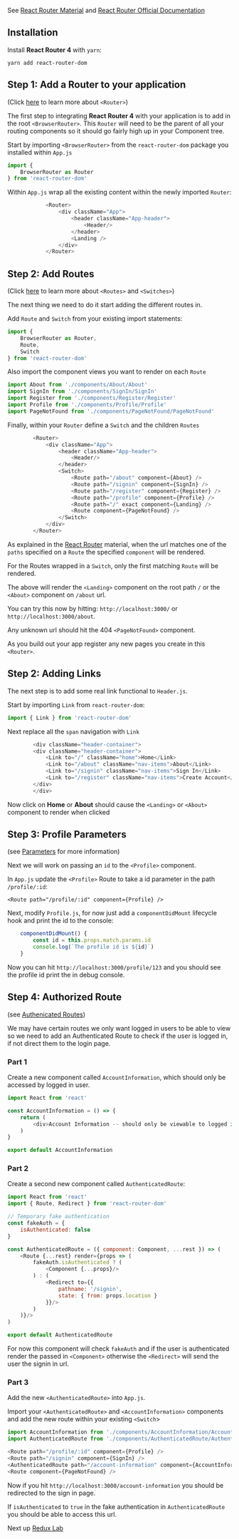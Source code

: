 See [React Router Material](../../material/4_routing/readme.md) and [React Router Official Documentation](https://reacttraining.com/react-router/)

## Installation

Install **React Router 4** with `yarn`:

`yarn add react-router-dom`


## Step 1: Add a Router to your application

(Click [here](../../material/4_routing/readme.md) to learn more about `<Router>`)

The first step to integrating **React Router 4** with your application is to add in the root `<BrowserRouter>`.
This `Router` will need to be the parent of all your routing components so it should go fairly high up in your Component tree.

Start by importing `<BrowserRouter>` from the `react-router-dom` package you installed within `App.js`

```javascript 1.8
import {
    BrowserRouter as Router
} from 'react-router-dom'
```

Within `App.js` wrap all the existing content within the newly imported `Router`:



```javascript 1.8
            <Router>
                <div className="App">
                    <header className="App-header">
                        <Header/>
                    </header>
                    <Landing />
                </div>
            </Router>
```

## Step 2: Add Routes

(Click [here](../../material/4_routing/1_react_router_basics/readme.md) to learn more about `<Routes>` and `<Switches>`)

The next thing we need to do it start adding the different routes in.

Add `Route` and `Switch` from your existing import statements:

```javascript 1.8
import {
    BrowserRouter as Router,
    Route,
    Switch
} from 'react-router-dom'
```

Also import the component views you want to render on each `Route`

```javascript 1.8
import About from './components/About/About'
import SignIn from './components/SignIn/SignIn'
import Register from './components/Register/Register'
import Profile from './components/Profile/Profile'
import PageNotFound from './components/PageNotFound/PageNotFound'
```


Finally, within your `Router` define a `Switch` and the children `Routes`

```javascript 1.8
        <Router>
            <div className="App">
                <header className="App-header">
                    <Header/>
                </header>
                <Switch>
                    <Route path="/about" component={About} />
                    <Route path="/signin" component={SignIn} />
                    <Route path="/register" component={Register} />
                    <Route path="/profile" component={Profile} />
                    <Route path="/" exact component={Landing} />
                    <Route component={PageNotFound} />
                </Switch>
            </div>
        </Router>
```

As explained in the [React Router](../../material/4_routing/1_react_router_basics/readme.md) material, when the url matches one of
the `paths` specified on a `Route` the specified `component` will be rendered.

For the Routes wrapped in a `Switch`, only the first matching `Route` will be rendered.

The above will render the `<Landing>` component on the root path `/` or the `<About>` component on `/about` url.

You can try this now by hitting: `http://localhost:3000/` or `http://localhost:3000/about`.

Any unknown url should hit the 404 `<PageNotFound>` component.


As you build out your app register any new pages you create in this `<Router>`.


## Step 2: Adding Links

The next step is to add some real link functional to `Header.js`.

Start by importing `Link` from `react-router-dom`:

```javascript 1.8
import { Link } from 'react-router-dom'
```

Next replace all the `span` navigation with `Link` 

```javascript 1.8
        <div className="header-container">
        <div className="header-container">
            <Link to="/" className="home">Home</Link>
            <Link to="/about" className="nav-items">About</Link>
            <Link to="/signin" className="nav-items">Sign In</Link>
            <Link to="/register" className="nav-items">Create Account</Link>
        </div>
        </div>
```

Now click on **Home** or **About** should cause the `<Landing>` or `<About>` component to render when clicked


## Step 3: Profile Parameters

(see [Parameters](../../material/4_routing/2_parameters/readme.md) for more information)

Next we will work on passing an `id` to the `<Profile>` component.

In `App.js` update the `<Profile>` Route to take a id parameter in the path `/profile/:id`:

`<Route path="/profile/:id" component={Profile} />`

Next, modify `Profile.js`, for now just add a `componentDidMount` lifecycle hook and print the id to the console:

```javascript 1.8
    componentDidMount() {
        const id = this.props.match.params.id
        console.log(`The profile id is ${id}`)
    }
```

Now you can hit `http://localhost:3000/profile/123` and you should see the profile id print the in debug console.

## Step 4: Authorized Route

(see [Authenicated Routes](../../material/4_routing/3_authenticated_routes/readme.md))

We may have certain routes we only want logged in users to be able to view so we need to add an Authenticated Route to
check if the user is logged in, if not direct them to the login page.

### Part 1

Create a new component called `AccountInformation`, which should only be accessed by logged in user.


```javascript 1.8
import React from 'react'

const AccountInformation = () => {
    return (
        <div>Account Information -- should only be viewable to logged in users</div>
    )
}

export default AccountInformation
```

### Part 2

Create a second new component called `AuthenticatedRoute`:

```javascript 1.8
import React from 'react'
import { Route, Redirect } from 'react-router-dom'

// Temporary fake authentication
const fakeAuth = {
    isAuthenticated: false
}

const AuthenticatedRoute = ({ component: Component, ...rest }) => (
    <Route {...rest} render={props => (
        fakeAuth.isAuthenticated ? (
            <Component {...props}/>
        ) : (
            <Redirect to={{
                pathname: '/signin',
                state: { from: props.location }
            }}/>
        )
    )}/>
)

export default AuthenticatedRoute
```

For now this component will check `fakeAuth` and if the user is authenticated render the passed in `<Component>` otherwise the `<Redirect>`
will send the user the signin in url.

### Part 3

Add the new `<AuthenticatedRoute>` into `App.js`.

Import your `<AuthenticatedRoute>` and `<AccountInformation>` components and add the new route within your existing `<Switch`>

```javascript 1.8
import AccountInformation from './components/AccountInformation/AccountInformation'
import AuthenticatedRoute from './components/AuthenticatedRoute/AuthenticatedRoute'
```

```javascript 1.8
<Route path="/profile/:id" component={Profile} />
<Route path="/signin" component={SignIn} />
<AuthenticatedRoute path="/account-information" component={AccountInformation} />
<Route component={PageNotFound} />
```

Now if you hit `http://localhost:3000/account-information` you should be redirected
to the sign in page.

 If `isAuthenticated` to `true` in the fake authentication in `AuthenticatedRoute` you should
 be able to access this url.


 Next up [Redux Lab](../2_redux/readme.md)
